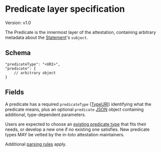 # Predicate layer specification

Version: v1.0

The Predicate is the innermost layer of the attestation, containing arbitrary
metadata about the [Statement]'s `subject`.

## Schema

```jsonc
"predicateType": "<URI>",
"predicate": {
    // arbitrary object
}
```

## Fields

A predicate has a required `predicateType` ([TypeURI]) identifying what the
predicate means, plus an optional `predicate` [JSON] object containing
additional, type-dependent parameters.

Users are expected to choose an [existing predicate type] that
fits their needs, or develop a new one if no existing one satisfies.
New predicate types MAY be vetted by the in-toto attestation maintainers.

Additional [parsing rules] apply.

[JSON]: https://www.json.org
[Statement]: statement.md
[TypeURI]: field_types.md#TypeURI
[parsing rules]: README.md#parsing-rules
[existing predicate type]: ../predicates

